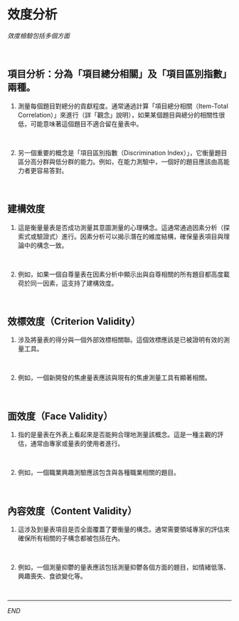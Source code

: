 # 效度分析

_效度檢驗包括多個方面_

<br>

## 項目分析：分為「項目總分相關」及「項目區別指數」兩種。

1) 測量每個題目對總分的貢獻程度。通常通過計算「項目總分相關（Item-Total Correlation）」來進行（詳「觀念」說明），如果某個題目與總分的相關性很低，可能意味著這個題目不適合留在量表中。

<br>

2) 另一個重要的概念是「項目區別指數（Discrimination Index）」，它衡量題目區分高分群與低分群的能力。例如，在能力測驗中，一個好的題目應該由高能力者更容易答對。

<br>

## 建構效度

1) 這是衡量量表是否成功測量其意圖測量的心理構念。這通常通過因素分析（探索式或驗證式）進行。因素分析可以揭示潛在的維度結構，確保量表項目與理論中的構念一致。

<br>

2) 例如，如果一個自尊量表在因素分析中顯示出與自尊相關的所有題目都高度載荷於同一因素，這支持了建構效度。

<br>

## 效標效度（Criterion Validity）

1) 涉及將量表的得分與一個外部效標相關聯。這個效標應該是已被證明有效的測量工具。

<br>

2) 例如，一個新開發的焦慮量表應該與現有的焦慮測量工具有顯著相關。

<br>

## 面效度（Face Validity）

1) 指的是量表在外表上看起來是否能夠合理地測量該概念。這是一種主觀的評估，通常由專家或量表的使用者進行。

<br>

2) 例如，一個職業興趣測驗應該包含與各種職業相關的題目。

<br>

## 內容效度（Content Validity）

1) 這涉及到量表項目是否全面覆蓋了要衡量的構念。通常需要領域專家的評估來確保所有相關的子構念都被包括在內。

<br>

2) 例如，一個測量抑鬱的量表應該包括測量抑鬱各個方面的題目，如情緒低落、興趣喪失、食欲變化等。

<br>

___

_END_